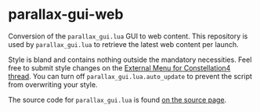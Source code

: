 # parallax-gui-web

Conversion of the `parallax_gui.lua` GUI to web content. This repository is used by `parallax_gui.lua` to retrieve the latest web content per launch.

Style is bland and contains nothing outside the mandatory necessities. Feel free to submit style changes on the [External Menu for Constellation4 thread](https://constelia.ai/forums/index.php?threads/external-menu-for-constellation4.7809/). You can turn off `parallax_gui.lua.auto_update` to prevent the script from overwriting your style.

The source code for `parallax_gui.lua` is found [on the source page](https://constelia.ai/members/source.php?id=241). 
